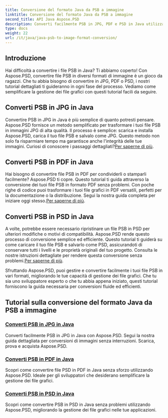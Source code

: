 ```yaml
---
title: Conversione del formato Java da PSB a immagine
linktitle: Conversione del formato Java da PSB a immagine
second_title: API Java Aspose.PSD
description: Converti facilmente PSB in JPG, PDF e PSD in Java utilizzando Aspose.PSD. Segui i nostri tutorial per conversioni di immagini senza interruzioni e migliora i tuoi progetti.
type: docs
weight: 22
url: /it/java/java-psb-to-image-format-conversion/
---
```

## Introduzione
Hai difficoltà a convertire i file PSB in Java? Ti abbiamo coperto! Con Aspose.PSD, convertire file PSB in diversi formati di immagine è un gioco da ragazzi. Che tu abbia bisogno di convertire in JPG, PDF o PSD, i nostri tutorial dettagliati ti guideranno in ogni fase del processo. Vediamo come semplificare la gestione dei file grafici con questi tutorial facili da seguire.

## Converti PSB in JPG in Java

 Convertire PSB in JPG in Java è più semplice di quanto potresti pensare. Aspose.PSD fornisce un metodo semplificato per trasformare i tuoi file PSB in immagini JPG di alta qualità. Il processo è semplice: scarica e installa Aspose.PSD, carica il tuo file PSB e salvalo come JPG. Questo metodo non solo fa risparmiare tempo ma garantisce anche l'integrità delle tue immagini. Curiosi di conoscere i passaggi dettagliati?[Per saperne di più](./convert-psb-to-jpg-java/).

## Converti PSB in PDF in Java

Hai bisogno di convertire file PSB in PDF per condividerli o stamparli facilmente? Aspose.PSD ti copre. Questo tutorial ti guida attraverso la conversione dei tuoi file PSB in formato PDF senza problemi. Con poche righe di codice puoi trasformare i tuoi file grafici in PDF versatili, perfetti per la documentazione o la distribuzione. Segui la nostra guida completa per iniziare oggi stesso.[Per saperne di più](./convert-psb-to-pdf-java/).

## Converti PSB in PSD in Java

 A volte, potrebbe essere necessario ripristinare un file PSB in PSD per ulteriori modifiche o motivi di compatibilità. Aspose.PSD rende questo processo di conversione semplice ed efficiente. Questo tutorial ti guiderà su come caricare il tuo file PSB e salvarlo come PSD, assicurandoti di conservare tutti i livelli e le proprietà originali del tuo progetto. Consulta le nostre istruzioni dettagliate per rendere questa conversione senza problemi.[Per saperne di più](./convert-psb-to-psd-java/).

Sfruttando Aspose.PSD, puoi gestire e convertire facilmente i tuoi file PSB in vari formati, migliorando le tue capacità di gestione dei file grafici. Che tu sia uno sviluppatore esperto o che tu abbia appena iniziato, questi tutorial forniscono la guida necessaria per conversioni fluide ed efficienti.

## Tutorial sulla conversione del formato Java da PSB a immagine
### [Converti PSB in JPG in Java](./convert-psb-to-jpg-java/)
Converti facilmente PSB in JPG in Java con Aspose.PSD. Segui la nostra guida dettagliata per conversioni di immagini senza interruzioni. Scarica, prova e acquista Aspose.PSD.
### [Converti PSB in PDF in Java](./convert-psb-to-pdf-java/)
Scopri come convertire file PSD in PDF in Java senza sforzo utilizzando Aspose.PSD. Ideale per gli sviluppatori che desiderano semplificare la gestione dei file grafici.
### [Converti PSB in PSD in Java](./convert-psb-to-psd-java/)
Scopri come convertire PSB in PSD in Java senza problemi utilizzando Aspose.PSD, migliorando la gestione dei file grafici nelle tue applicazioni.